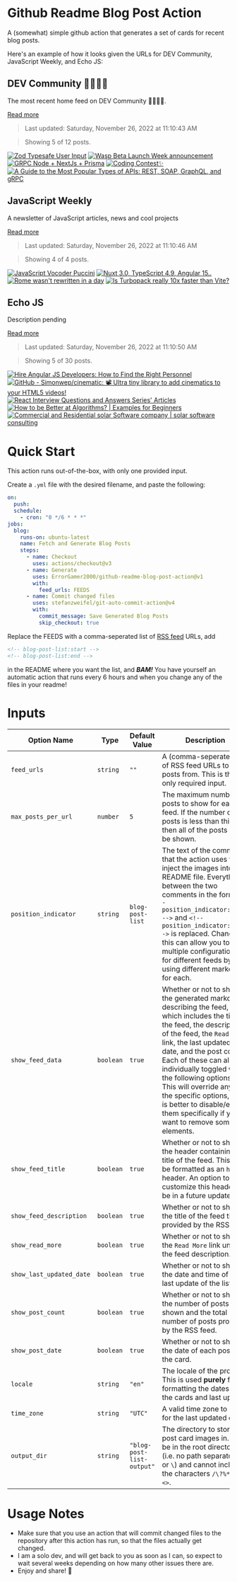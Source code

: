 # Github Readme Blog Post Action

A (somewhat) simple github action that generates a set of cards for recent blog posts.

Here's an example of how it looks given the URLs for DEV Community, JavaScript Weekly, and Echo JS:

<!-- post-list:start -->
## DEV Community 👩‍💻👨‍💻

The most recent home feed on DEV Community 👩‍💻👨‍💻.

[Read more](https://dev.to)
> Last updated: Saturday, November 26, 2022 at 11:10:43 AM

> Showing 5 of 12 posts.

[![Zod Typesafe User Input](https://raw.githubusercontent.com/ErrorGamer2000/github-readme-blog-post-action/main/generated_files/DEV_Community_👩‍💻👨‍💻/Zod_Typesafe_User_Input.svg)](https://dev.to/perkinsjr/zod-typesafe-user-input-4pll)
[![Wasp Beta Launch Week announcement](https://raw.githubusercontent.com/ErrorGamer2000/github-readme-blog-post-action/main/generated_files/DEV_Community_👩‍💻👨‍💻/Wasp_Beta_Launch_Week_announcement.svg)](https://dev.to/wasp/wasp-beta-launch-week-announcement-2363)
[![GRPC Node + NextJs + Prisma](https://raw.githubusercontent.com/ErrorGamer2000/github-readme-blog-post-action/main/generated_files/DEV_Community_👩‍💻👨‍💻/GRPC_Node_+_NextJs_+_Prisma.svg)](https://dev.to/ozair0/grpc-node-nextjs-prisma-1pp8)
[![Coding Contest✨](https://raw.githubusercontent.com/ErrorGamer2000/github-readme-blog-post-action/main/generated_files/DEV_Community_👩‍💻👨‍💻/Coding_Contest✨.svg)](https://dev.to/yashkapure06/coding-contest-4n6)
[![A Guide to the Most Popular Types of APIs: REST, SOAP, GraphQL, and gRPC](https://raw.githubusercontent.com/ErrorGamer2000/github-readme-blog-post-action/main/generated_files/DEV_Community_👩‍💻👨‍💻/A_Guide_to_the_Most_Popular_Types_of_APIs__REST__SOAP__GraphQL__and_gRPC.svg)](https://dev.to/pragativerma18/a-guide-to-the-most-popular-types-of-apis-rest-soap-graphql-and-grpc-4ail)


## JavaScript Weekly

A newsletter of JavaScript articles, news and cool projects

[Read more](https://javascriptweekly.com/)
> Last updated: Saturday, November 26, 2022 at 11:10:46 AM

> Showing 4 of 4 posts.

[![JavaScript Vocoder Puccini](https://raw.githubusercontent.com/ErrorGamer2000/github-readme-blog-post-action/main/generated_files/JavaScript_Weekly/JavaScript_Vocoder_Puccini.svg)](https://javascriptweekly.com/issues/616)
[![Nuxt 3.0, TypeScript 4.9, Angular 15..](https://raw.githubusercontent.com/ErrorGamer2000/github-readme-blog-post-action/main/generated_files/JavaScript_Weekly/Nuxt_3.0__TypeScript_4.9__Angular_15...svg)](https://javascriptweekly.com/issues/615)
[![Rome wasn't rewritten in a day](https://raw.githubusercontent.com/ErrorGamer2000/github-readme-blog-post-action/main/generated_files/JavaScript_Weekly/Rome_wasn't_rewritten_in_a_day.svg)](https://javascriptweekly.com/issues/614)
[![Is Turbopack really 10x faster than Vite?](https://raw.githubusercontent.com/ErrorGamer2000/github-readme-blog-post-action/main/generated_files/JavaScript_Weekly/Is_Turbopack_really_10x_faster_than_Vite_.svg)](https://javascriptweekly.com/issues/613)


## Echo JS

Description pending

[Read more](
http://www.echojs.com
)
> Last updated: Saturday, November 26, 2022 at 11:10:50 AM

> Showing 5 of 30 posts.

[![Hire Angular JS Developers: How to Find the Right Personnel](https://raw.githubusercontent.com/ErrorGamer2000/github-readme-blog-post-action/main/generated_files/_Echo_JS_/Hire_Angular_JS_Developers__How_to_Find_the_Right_Personnel.svg)](https://gloriumtech.com/hire-angular-js-developers-why-how-and-where-to-find-the-right-personnel/)
[![GitHub - Simonwep/cinematic: 📽️ Ultra tiny library to add cinematics to your HTML5 videos!](https://raw.githubusercontent.com/ErrorGamer2000/github-readme-blog-post-action/main/generated_files/_Echo_JS_/GitHub_-_Simonwep_cinematic__📽️_Ultra_tiny_library_to_add_cinematics_to_your_HTML5_videos!.svg)](https://github.com/Simonwep/cinematic)
[![React Interview Questions and Answers Series' Articles](https://raw.githubusercontent.com/ErrorGamer2000/github-readme-blog-post-action/main/generated_files/_Echo_JS_/React_Interview_Questions_and_Answers_Series'_Articles.svg)](https://dev.to/aradwan20/series/19831)
[![How to be Better at Algorithms? | Examples for Beginners](https://raw.githubusercontent.com/ErrorGamer2000/github-readme-blog-post-action/main/generated_files/_Echo_JS_/How_to_be_Better_at_Algorithms____Examples_for_Beginners.svg)](https://dev.to/aradwan20/how-to-be-better-at-algorithms-examples-for-beginners-415k)
[![Commercial and Residential solar Software company | solar software consulting](https://raw.githubusercontent.com/ErrorGamer2000/github-readme-blog-post-action/main/generated_files/_Echo_JS_/Commercial_and_Residential_solar_Software_company___solar_software_consulting.svg)](https://enact-systems.com/)


<!-- post-list:end -->

# Quick Start

This action runs out-of-the-box, with only one provided input.

Create a `.yml` file with the desired filename, and paste the following:

```yml
on:
  push:
  schedule:
    - cron: "0 */6 * * *"
jobs:
  blog:
    runs-on: ubuntu-latest
    name: Fetch and Generate Blog Posts
    steps:
      - name: Checkout
        uses: actions/checkout@v3
      - name: Generate
        uses: ErrorGamer2000/github-readme-blog-post-action@v1
        with:
          feed_urls: FEEDS
      - name: Commit changed files
        uses: stefanzweifel/git-auto-commit-action@v4
        with:
          commit_message: Save Generated Blog Posts
          skip_checkout: true
```

Replace the FEEDS with a comma-seperated list of [RSS feed](https://rss.com/blog/how-do-rss-feeds-work/) URLs, add

```md
<!-- blog-post-list:start -->
<!-- blog-post-list:end -->
```

in the README where you want the list, and **_BAM!_** You have yourself an automatic action that runs every 6 hours and when you change any of the files in your readme!

# Inputs

<table>
  <thead>
    <tr>
      <th>Option Name</th>
      <th>Type</th>
      <th>Default Value</th>
      <th>Description</th>
    </tr>
  </thead>
  <tbody>
    <tr>
      <td><code>feed_urls</code></td>
      <td><code>string</code></td>
      <td><code>""</code></td>
      <td>A (comma-seperated) list of RSS feed URLs to load posts from. This is the only required input.</td>
    </tr>
    <tr>
      <td><code>max_posts_per_url</code></td>
      <td><code>number</code></td>
      <td><code>5</code></td>
      <td>The maximum number of posts to show for each feed. If the number of posts is less than this, then all of the posts will be shown.</td>
    </tr>
    <tr>
      <td><code>position_indicator</code></td>
      <td><code>string</code></td>
      <td><code>blog-post-list</code></td>
      <td>The text of the comments that the action uses to inject the images into the README file. Everything between the two comments in the form <code>&lt;!-- position_indicator:start --&gt;</code> and <code>&lt;!-- position_indicator:end --&gt;</code> is replaced. Changing this can allow you to use multiple configurations for different feeds by using different markers for each.</td>
    </tr>
    <tr>
      <td><code>show_feed_data</code></td>
      <td><code>boolean</code></td>
      <td><code>true</code></td>
      <td>Whether or not to show the generated markdown describing the feed, which includes the title of the feed, the description of the feed, the <code>Read More</code> link, the last updated date, and the post count. Each of these can also be individually toggled with the following options. This will override any of the specific options, so it is better to disable/enable them specifically if you want to remove some elements.</td>
    </tr>
    <tr>
      <td><code>show_feed_title</code></td>
      <td><code>boolean</code></td>
      <td><code>true</code></td>
      <td>Whether or not to show the header containing the title of the feed. This will be formatted as an <code>h2</code> header. An option to customize this header will be in a future update.</td>
    </tr>
    <tr>
      <td><code>show_feed_description</code></td>
      <td><code>boolean</code></td>
      <td><code>true</code></td>
      <td>Whether or not to show the title of the feed that is provided by the RSS feed.</td>
    </tr>
    <tr>
      <td><code>show_read_more</code></td>
      <td><code>boolean</code></td>
      <td><code>true</code></td>
      <td>Whether or not to show the <code>Read More</code> link under the feed description.</td>
    </tr>
    <tr>
      <td><code>show_last_updated_date</code></td>
      <td><code>boolean</code></td>
      <td><code>true</code></td>
      <td>Whether or not to show the date and time of the last update of the list.</td>
    </tr>
    <tr>
      <td><code>show_post_count</code></td>
      <td><code>boolean</code></td>
      <td><code>true</code></td>
      <td>Whether or not to show the number of posts shown and the total number of posts provided by the RSS feed.</td>
    </tr>
    <tr>
      <td><code>show_post_date</code></td>
      <td><code>boolean</code></td>
      <td><code>true</code></td>
      <td>Whether or not to show the date of each post on the card.</td>
    </tr>
    <tr>
      <td><code>locale</code></td>
      <td><code>string</code></td>
      <td><code>"en"</code></td>
      <td>The locale of the project. This is used <strong>purely</strong> for formatting the dates of the cards and last update.</td>
    </tr>
    <tr>
      <td><code>time_zone</code></td>
      <td><code>string</code></td>
      <td><code>"UTC"</code></td>
      <td>A valid time zone to use for the last updated date.</td>
    </tr>
    <tr>
      <td><code>output_dir</code></td>
      <td><code>string</code></td>
      <td><code>"blog-post-list-output"</code></td>
      <td>The directory to store the post card images in. Must be in the root directory (i.e. no path separators <code>/</code> or <code>\</code>) and cannot include the characters <code>/\?%*:|"&lt;&gt;</code>.</td>
    </tr>
<!--
    <tr>
      <td><code></code></td>
      <td><cde></cde></td>
      <td><code></code></td>
      <td></td>
    </tr>
-->
  </tbody>
</table>

# Usage Notes

- Make sure that you use an action that will commit changed files to the repository after this action has run, so that the files actually get changed.
- I am a solo dev, and will get back to you as soon as I can, so expect to wait several weeks depending on how many other issues there are.
- Enjoy and share! 🤗
